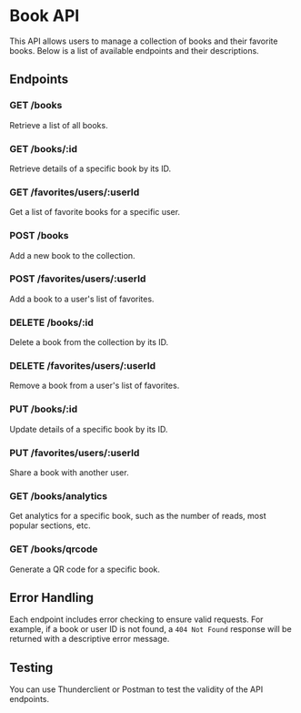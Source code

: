 # Book API

This API allows users to manage a collection of books and their favorite books. Below is a list of available endpoints and their descriptions.

## Endpoints

### GET /books
Retrieve a list of all books.

### GET /books/:id
Retrieve details of a specific book by its ID.

### GET /favorites/users/:userId
Get a list of favorite books for a specific user.

### POST /books
Add a new book to the collection.

### POST /favorites/users/:userId
Add a book to a user's list of favorites.

### DELETE /books/:id
Delete a book from the collection by its ID.

### DELETE /favorites/users/:userId
Remove a book from a user's list of favorites.

### PUT /books/:id
Update details of a specific book by its ID.

### PUT /favorites/users/:userId
Share a book with another user.

### GET /books/analytics
Get analytics for a specific book, such as the number of reads, most popular sections, etc.

### GET /books/qrcode
Generate a QR code for a specific book.

## Error Handling

Each endpoint includes error checking to ensure valid requests. For example, if a book or user ID is not found, a `404 Not Found` response will be returned with a descriptive error message.

## Testing

You can use Thunderclient or Postman to test the validity of the API endpoints.
